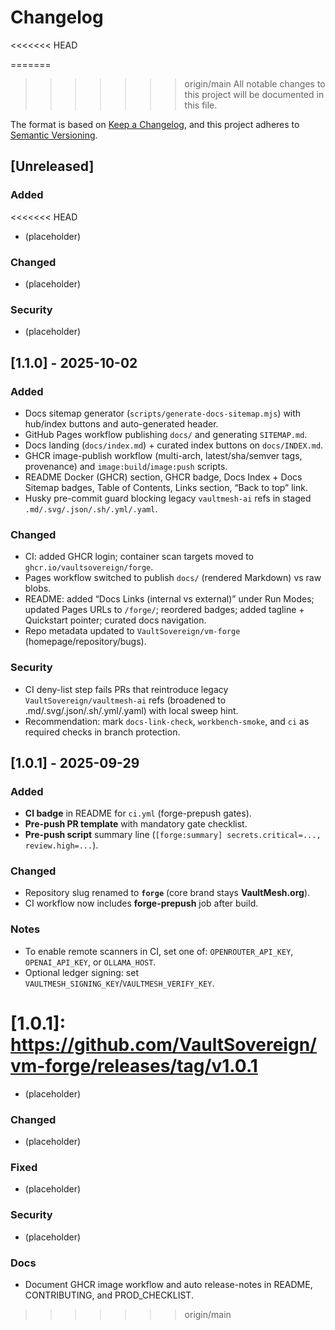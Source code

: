 # Changelog

<<<<<<< HEAD

=======

> > > > > > > origin/main
> > > > > > > All notable changes to this project will be documented in this file.

The format is based on [Keep a Changelog](https://keepachangelog.com/en/1.0.0/),
and this project adheres to [Semantic Versioning](https://semver.org/spec/v2.0.0.html).

## [Unreleased]

### Added

<<<<<<< HEAD

- (placeholder)

### Changed

- (placeholder)

### Security

- (placeholder)

## [1.1.0] - 2025-10-02

### Added

- Docs sitemap generator (`scripts/generate-docs-sitemap.mjs`) with hub/index buttons and auto-generated header.
- GitHub Pages workflow publishing `docs/` and generating `SITEMAP.md`.
- Docs landing (`docs/index.md`) + curated index buttons on `docs/INDEX.md`.
- GHCR image-publish workflow (multi-arch, latest/sha/semver tags, provenance) and `image:build`/`image:push` scripts.
- README Docker (GHCR) section, GHCR badge, Docs Index + Docs Sitemap badges, Table of Contents, Links section, “Back to top” link.
- Husky pre-commit guard blocking legacy `vaultmesh-ai` refs in staged `.md/.svg/.json/.sh/.yml/.yaml`.

### Changed

- CI: added GHCR login; container scan targets moved to `ghcr.io/vaultsovereign/forge`.
- Pages workflow switched to publish `docs/` (rendered Markdown) vs raw blobs.
- README: added “Docs Links (internal vs external)” under Run Modes; updated Pages URLs to `/forge/`; reordered badges; added tagline + Quickstart pointer; curated docs navigation.
- Repo metadata updated to `VaultSovereign/vm-forge` (homepage/repository/bugs).

### Security

- CI deny-list step fails PRs that reintroduce legacy `VaultSovereign/vaultmesh-ai` refs (broadened to .md/.svg/.json/.sh/.yml/.yaml) with local sweep hint.
- Recommendation: mark `docs-link-check`, `workbench-smoke`, and `ci` as required checks in branch protection.

## [1.0.1] - 2025-09-29

### Added

- **CI badge** in README for `ci.yml` (forge-prepush gates).
- **Pre-push PR template** with mandatory gate checklist.
- **Pre-push script** summary line (`[forge:summary] secrets.critical=..., review.high=...`).

### Changed

- Repository slug renamed to **`forge`** (core brand stays **VaultMesh.org**).
- CI workflow now includes **forge-prepush** job after build.

### Notes

- To enable remote scanners in CI, set one of: `OPENROUTER_API_KEY`, `OPENAI_API_KEY`, or `OLLAMA_HOST`.
- Optional ledger signing: set `VAULTMESH_SIGNING_KEY`/`VAULTMESH_VERIFY_KEY`.

# [1.0.1]: https://github.com/VaultSovereign/vm-forge/releases/tag/v1.0.1

- (placeholder)

### Changed

- (placeholder)

### Fixed

- (placeholder)

### Security

- (placeholder)

### Docs

- Document GHCR image workflow and auto release-notes in README, CONTRIBUTING, and PROD_CHECKLIST.

<!--
Cut a new section on release, e.g.:

## [1.1.0] - 2025-10-02
### Added
- …

### Changed
- …

### Security
- …
-->

> > > > > > > origin/main
